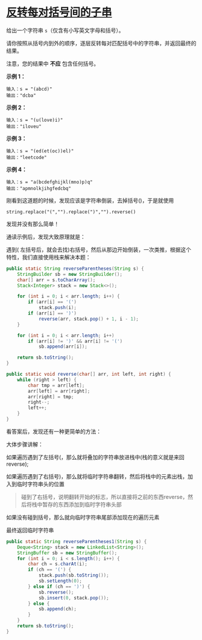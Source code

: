 # [反转每对括号间的子串](https://leetcode-cn.com/problems/reverse-substrings-between-each-pair-of-parentheses/)

给出一个字符串 `s`（仅含有小写英文字母和括号）。

请你按照从括号内到外的顺序，逐层反转每对匹配括号中的字符串，并返回最终的结果。

注意，您的结果中 **不应** 包含任何括号。

**示例 1：**

```
输入：s = "(abcd)"
输出："dcba"
```

**示例 2：**

```
输入：s = "(u(love)i)"
输出："iloveu"
```

**示例 3：**

```
输入：s = "(ed(et(oc))el)"
输出："leetcode"
```

**示例 4：**

```
输入：s = "a(bcdefghijkl(mno)p)q"
输出："apmnolkjihgfedcbq"
```



刚看到这道题的时候，发现应该是字符串倒装，去掉括号()，于是就使用 

```string.replace("(","").replace(")","").reverse()```

发现并没有那么简单！

通读示例后，发现大致原理就是：

遇到( 左括号后，就会去找)右括号，然后从那边开始倒装，一次类推，根据这个特性，我们直接使用栈来解决本题：

```java
public static String reverseParentheses(String s) {
    StringBuilder sb = new StringBuilder();
    char[] arr = s.toCharArray();
    Stack<Integer> stack = new Stack<>();

    for (int i = 0; i < arr.length; i++) {
        if (arr[i] == '(')
            stack.push(i);
        if (arr[i] == ')')
            reverse(arr, stack.pop() + 1, i - 1);
    }

    for (int i = 0; i < arr.length; i++)
        if (arr[i] != ')' && arr[i] != '(')
            sb.append(arr[i]);

    return sb.toString();
}

public static void reverse(char[] arr, int left, int right) {
    while (right > left) {
        char tmp = arr[left];
        arr[left] = arr[right];
        arr[right] = tmp;
        right--;
        left++;
    }
}
```

看答案后，发现还有一种更简单的方法：

大体步骤讲解：

如果遍历遇到了左括号(，那么就将叠加的字符串放进栈中(栈的意义就是来回reverse);

如果遍历遇到了右括号)，那么就将临时字符串翻转，然后将栈中的元素出栈，加入到临时字符串头的位置

> 碰到了右括号，说明翻转开始的标志，所以直接将之前的东西reverse，然后将栈中暂存的东西添加到临时字符串头部

如果没有碰到括号，那么就向临时字符串尾部添加现在的遍历元素

最终返回临时字符串

```java
public static String reverseParentheses1(String s) {
    Deque<String> stack = new LinkedList<String>();
    StringBuffer sb = new StringBuffer();
    for (int i = 0; i < s.length(); i++) {
        char ch = s.charAt(i);
        if (ch == '(') {
            stack.push(sb.toString());
            sb.setLength(0);
        } else if (ch == ')') {
            sb.reverse();
            sb.insert(0, stack.pop());
        } else {
            sb.append(ch);
        }
    }
    return sb.toString();
}
```

